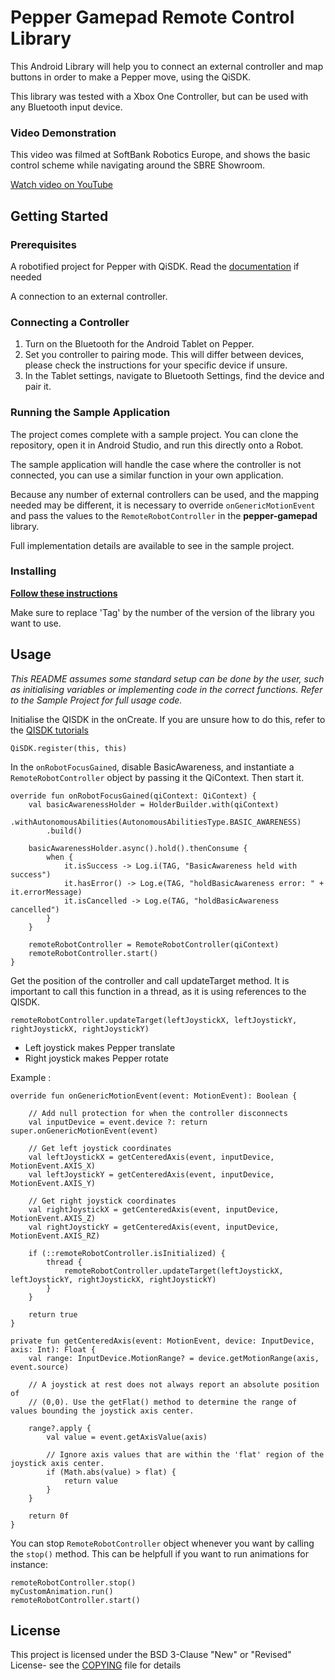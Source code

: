 # Pepper Gamepad Remote Control Library

This Android Library will help you to connect an external controller and map buttons in order to make a Pepper move, using the QiSDK.

This library was tested with a Xbox One Controller, but can be used with any Bluetooth input device.

### Video Demonstration

This video was filmed at SoftBank Robotics Europe, and shows the basic control scheme while navigating around the SBRE Showroom. 

[Watch video on YouTube](https://youtu.be/ECXIhBUcHZ8)

## Getting Started

### Prerequisites

A robotified project for Pepper with QiSDK. Read the [documentation](https://developer.softbankrobotics.com/pepper-qisdk) if needed

A connection to an external controller.

### Connecting a Controller

1. Turn on the Bluetooth for the Android Tablet on Pepper.
2. Set you controller to pairing mode. This will differ between devices, please check the instructions for your specific device if unsure.
3. In the Tablet settings, navigate to Bluetooth Settings, find the device and pair it.

### Running the Sample Application

The project comes complete with a sample project. You can clone the repository, open it in Android Studio, and run this directly onto a Robot. 

The sample application will handle the case where the controller is not connected, you can use a similar function in your own application. 

Because any number of external controllers can be used, and the mapping needed may be different, it is necessary to override `onGenericMotionEvent` and pass the values to the `RemoteRobotController` in the **pepper-gamepad** library.

Full implementation details are available to see in the sample project.

### Installing

[**Follow these instructions**](https://jitpack.io/#softbankrobotics-labs/pepper-gamepad)

Make sure to replace 'Tag' by the number of the version of the library you want to use.

## Usage

*This README assumes some standard setup can be done by the user, such as initialising variables or implementing code in the correct functions. Refer to the Sample Project for full usage code.*

Initialise the QISDK in the onCreate. If you are unsure how to do this, refer to the [QISDK tutorials](https://developer.softbankrobotics.com/pepper-qisdk/getting-started/creating-robot-application)

    QiSDK.register(this, this)

In the `onRobotFocusGained`, disable BasicAwareness, and instantiate a `RemoteRobotController` object by passing it the QiContext. Then start it.

```
override fun onRobotFocusGained(qiContext: QiContext) {  
    val basicAwarenessHolder = HolderBuilder.with(qiContext)  
        .withAutonomousAbilities(AutonomousAbilitiesType.BASIC_AWARENESS)  
        .build()  
        
    basicAwarenessHolder.async().hold().thenConsume {  
        when {  
            it.isSuccess -> Log.i(TAG, "BasicAwareness held with success")  
            it.hasError() -> Log.e(TAG, "holdBasicAwareness error: " + it.errorMessage)  
            it.isCancelled -> Log.e(TAG, "holdBasicAwareness cancelled")  
        }  
    }  
    
    remoteRobotController = RemoteRobotController(qiContext)   
	remoteRobotController.start()
}
```
Get the position of the controller and call updateTarget method. It is important to call this function in a thread, as it is using references to the QISDK.
```
remoteRobotController.updateTarget(leftJoystickX, leftJoystickY, rightJoystickX, rightJoystickY)
```
- Left joystick makes Pepper translate
- Right joystick makes Pepper rotate

Example :

```
override fun onGenericMotionEvent(event: MotionEvent): Boolean {  
  
    // Add null protection for when the controller disconnects  
    val inputDevice = event.device ?: return super.onGenericMotionEvent(event)  
  
    // Get left joystick coordinates  
    val leftJoystickX = getCenteredAxis(event, inputDevice, MotionEvent.AXIS_X)  
    val leftJoystickY = getCenteredAxis(event, inputDevice, MotionEvent.AXIS_Y)  
  
    // Get right joystick coordinates  
    val rightJoystickX = getCenteredAxis(event, inputDevice, MotionEvent.AXIS_Z)  
    val rightJoystickY = getCenteredAxis(event, inputDevice, MotionEvent.AXIS_RZ)  
  
    if (::remoteRobotController.isInitialized) {  
        thread {  
            remoteRobotController.updateTarget(leftJoystickX, leftJoystickY, rightJoystickX, rightJoystickY)  
        }       
    } 
  
    return true  
}

private fun getCenteredAxis(event: MotionEvent, device: InputDevice, axis: Int): Float {  
    val range: InputDevice.MotionRange? = device.getMotionRange(axis, event.source)  
  
    // A joystick at rest does not always report an absolute position of  
    // (0,0). Use the getFlat() method to determine the range of values bounding the joystick axis center.  

    range?.apply {  
        val value = event.getAxisValue(axis)  
  
        // Ignore axis values that are within the 'flat' region of the joystick axis center.  
        if (Math.abs(value) > flat) {  
            return value  
        }  
    }  
    
    return 0f  
}
```

You can stop `RemoteRobotController` object whenever you want by calling the `stop()` method. This can be helpfull if you want to run animations for instance:

```
remoteRobotController.stop()
myCustomAnimation.run()
remoteRobotController.start()
```

## License

This project is licensed under the BSD 3-Clause "New" or "Revised" License- see the [COPYING](COPYING.md) file for details


